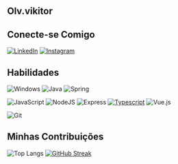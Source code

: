 ## Olv.vikitor
## Conecte-se Comigo
[![LinkedIn](https://img.shields.io/badge/LinkedIn-black?style=for-the-badge&logo=linkedin&logoColor=blue)](https://www.linkedin.com/in/victor-oliveira-969a15210/)
[![Instagram](https://img.shields.io/badge/-Instagram-black?style=for-the-badge&logo=instagram&logoColor=purple)](https://www.instagram.com/Olv.vikitor/)
## Habilidades 
![Windows](https://img.shields.io/badge/Windows-000?style=for-the-badge&logo=windows&logoColor=2CA5E0)
![Java](https://img.shields.io/badge/java-%23ED8B00.svg?style=for-the-badge&logo=openjdk&logoColor=white) ![Spring](https://img.shields.io/badge/spring-%236DB33F.svg?style=for-the-badge&logo=spring&logoColor=white)


![JavaScript](https://img.shields.io/badge/JavaScript-2CA5E0?style=for-the-badge&logo=javascript&logoColor=2CA5E0) 
![NodeJS](https://img.shields.io/badge/node.js-2CA5E0?style=for-the-badge&logo=node.js&logoColor=2CA5E0) ![Express](https://img.shields.io/badge/express.js-%2CA5E0.svg?style=for-the-badge&logo=express&logoColor=%2CA5E0)
 [![Typescript](https://img.shields.io/badge/typescript-%2CA5E0.svg?style=for-the-badge&logo=typescripr&logoColor=%2CA5E0)](https://img.shields.io/badge/TypeScript-2CA5E0?style=for-the-badge&logo=typescript&logoColor=2CA5E0)
 ![Vue.js](https://img.shields.io/badge/vuejs-%2CA5E0.svg?style=for-the-badge&logo=vuedotjs&logoColor=%2CA5E0)


  
  
![Git](https://img.shields.io/badge/GIT-E44C30?style=for-the-badge&logo=git&logoColor=white)
## Minhas Contribuições 
![Top Langs](https://github-readme-stats-git-masterrstaa-rickstaa.vercel.app/api/top-langs/?username=olvvikitor&layout=compact&bg_color=000&border_color=30A3DC&title_color=E94D5F&text_color=FFF)
[![GitHub Streak](https://streak-stats.demolab.com/?user=olvvikitor&theme=bear&background=000&border=30A3DC&dates=FFF)](https://git.io/streak-stats)

